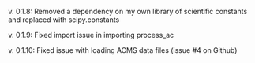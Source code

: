 v. 0.1.8:
Removed a dependency on my own library of scientific constants and replaced with scipy.constants

v. 0.1.9:
Fixed import issue in importing process_ac

v. 0.1.10:
Fixed issue with loading ACMS data files (issue #4 on Github)
